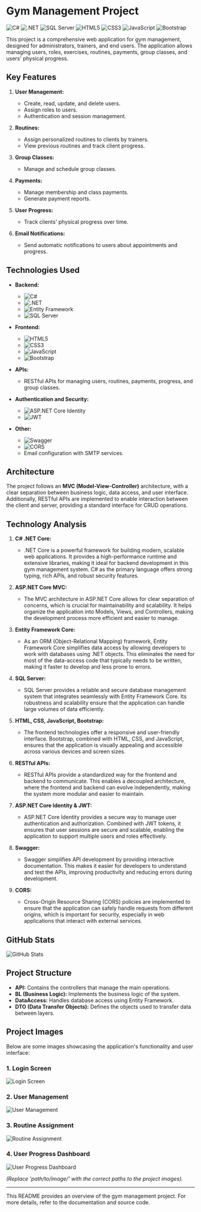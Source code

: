 # Gym Management Project

![C#](https://img.shields.io/badge/C%23-%23239120.svg?style=for-the-badge&logo=c-sharp&logoColor=white)
![.NET](https://img.shields.io/badge/.NET-%23512BD4.svg?style=for-the-badge&logo=dotnet&logoColor=white)
![SQL Server](https://img.shields.io/badge/SQL%20Server-%23CC2927.svg?style=for-the-badge&logo=microsoft-sql-server&logoColor=white)
![HTML5](https://img.shields.io/badge/HTML5-%23E34F26.svg?style=for-the-badge&logo=html5&logoColor=white)
![CSS3](https://img.shields.io/badge/CSS3-%231572B6.svg?style=for-the-badge&logo=css3&logoColor=white)
![JavaScript](https://img.shields.io/badge/JavaScript-%23F7DF1E.svg?style=for-the-badge&logo=javascript&logoColor=black)
![Bootstrap](https://img.shields.io/badge/Bootstrap-%23563D7C.svg?style=for-the-badge&logo=bootstrap&logoColor=white)

This project is a comprehensive web application for gym management, designed for administrators, trainers, and end users. The application allows managing users, roles, exercises, routines, payments, group classes, and users' physical progress.

## Key Features

1. **User Management:**
   - Create, read, update, and delete users.
   - Assign roles to users.
   - Authentication and session management.

2. **Routines:**
   - Assign personalized routines to clients by trainers.
   - View previous routines and track client progress.

3. **Group Classes:**
   - Manage and schedule group classes.

4. **Payments:**
   - Manage membership and class payments.
   - Generate payment reports.

5. **User Progress:**
   - Track clients' physical progress over time.

6. **Email Notifications:**
   - Send automatic notifications to users about appointments and progress.

## Technologies Used

- **Backend:**
  - ![C#](https://img.shields.io/badge/C%23-%23239120.svg?style=for-the-badge&logo=c-sharp&logoColor=white)
  - ![.NET](https://img.shields.io/badge/.NET-%23512BD4.svg?style=for-the-badge&logo=dotnet&logoColor=white)
  - ![Entity Framework](https://img.shields.io/badge/Entity%20Framework-%23512BD4.svg?style=for-the-badge&logo=dotnet&logoColor=white)
  - ![SQL Server](https://img.shields.io/badge/SQL%20Server-%23CC2927.svg?style=for-the-badge&logo=microsoft-sql-server&logoColor=white)

- **Frontend:**
  - ![HTML5](https://img.shields.io/badge/HTML5-%23E34F26.svg?style=for-the-badge&logo=html5&logoColor=white)
  - ![CSS3](https://img.shields.io/badge/CSS3-%231572B6.svg?style=for-the-badge&logo=css3&logoColor=white)
  - ![JavaScript](https://img.shields.io/badge/JavaScript-%23F7DF1E.svg?style=for-the-badge&logo=javascript&logoColor=black)
  - ![Bootstrap](https://img.shields.io/badge/Bootstrap-%23563D7C.svg?style=for-the-badge&logo=bootstrap&logoColor=white)

- **APIs:**
  - RESTful APIs for managing users, routines, payments, progress, and group classes.

- **Authentication and Security:**
  - ![ASP.NET Core Identity](https://img.shields.io/badge/ASP.NET%20Core%20Identity-%23512BD4.svg?style=for-the-badge&logo=dotnet&logoColor=white)
  - ![JWT](https://img.shields.io/badge/JWT-%23FF5F5F.svg?style=for-the-badge&logo=json-web-tokens&logoColor=white)

- **Other:**
  - ![Swagger](https://img.shields.io/badge/Swagger-%2385EA2D.svg?style=for-the-badge&logo=swagger&logoColor=white)
  - ![CORS](https://img.shields.io/badge/CORS-%231DA1F2.svg?style=for-the-badge&logo=webflow&logoColor=white)
  - Email configuration with SMTP services.

## Architecture

The project follows an **MVC (Model-View-Controller)** architecture, with a clear separation between business logic, data access, and user interface. Additionally, RESTful APIs are implemented to enable interaction between the client and server, providing a standard interface for CRUD operations.

## Technology Analysis

1. **C# .NET Core:**
   - .NET Core is a powerful framework for building modern, scalable web applications. It provides a high-performance runtime and extensive libraries, making it ideal for backend development in this gym management system. C# as the primary language offers strong typing, rich APIs, and robust security features.

2. **ASP.NET Core MVC:**
   - The MVC architecture in ASP.NET Core allows for clear separation of concerns, which is crucial for maintainability and scalability. It helps organize the application into Models, Views, and Controllers, making the development process more efficient and easier to manage.

3. **Entity Framework Core:**
   - As an ORM (Object-Relational Mapping) framework, Entity Framework Core simplifies data access by allowing developers to work with databases using .NET objects. This eliminates the need for most of the data-access code that typically needs to be written, making it faster to develop and less prone to errors.

4. **SQL Server:**
   - SQL Server provides a reliable and secure database management system that integrates seamlessly with Entity Framework Core. Its robustness and scalability ensure that the application can handle large volumes of data efficiently.

5. **HTML, CSS, JavaScript, Bootstrap:**
   - The frontend technologies offer a responsive and user-friendly interface. Bootstrap, combined with HTML, CSS, and JavaScript, ensures that the application is visually appealing and accessible across various devices and screen sizes.

6. **RESTful APIs:**
   - RESTful APIs provide a standardized way for the frontend and backend to communicate. This enables a decoupled architecture, where the frontend and backend can evolve independently, making the system more modular and easier to maintain.

7. **ASP.NET Core Identity & JWT:**
   - ASP.NET Core Identity provides a secure way to manage user authentication and authorization. Combined with JWT tokens, it ensures that user sessions are secure and scalable, enabling the application to support multiple users and roles effectively.

8. **Swagger:**
   - Swagger simplifies API development by providing interactive documentation. This makes it easier for developers to understand and test the APIs, improving productivity and reducing errors during development.

9. **CORS:**
   - Cross-Origin Resource Sharing (CORS) policies are implemented to ensure that the application can safely handle requests from different origins, which is important for security, especially in web applications that interact with external services.

## GitHub Stats

![GitHub Stats](https://github-readme-stats.vercel.app/api/top-langs/?username=ChristopherPorras&layout=compact&theme=radical)


## Project Structure

- **API:** Contains the controllers that manage the main operations.
- **BL (Business Logic):** Implements the business logic of the system.
- **DataAccess:** Handles database access using Entity Framework.
- **DTO (Data Transfer Objects):** Defines the objects used to transfer data between layers.

## Project Images

Below are some images showcasing the application's functionality and user interface:

### 1. Login Screen
![Login Screen]([path/to/image/login.png](https://github.com/ChristopherPorras/GYM-APP-WEB/blob/main/MVC/MVC/wwwroot/img/Screenshot%202024-08-19%20213910.png))

### 2. User Management
![User Management](path/to/image/users.png)

### 3. Routine Assignment
![Routine Assignment](path/to/image/routines.png)

### 4. User Progress Dashboard
![User Progress Dashboard](path/to/image/progress.png)

_(Replace 'path/to/image/' with the correct paths to the project images)._

---

This README provides an overview of the gym management project. For more details, refer to the documentation and source code.
